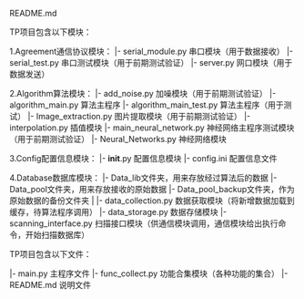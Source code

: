 README.md

TP项目包含以下模块：

1.Agreement通信协议模块：
    |- serial_module.py 串口模块（用于数据接收）
    |- serial_test.py 串口测试模块（用于前期测试验证）
    |- server.py 网口模块（用于数据发送）
    
2.Algorithm算法模块：
    |- add_noise.py 加噪模块（用于前期测试验证）
    |- algorithm_main.py 算法主程序
    |- algorithm_main_test.py 算法主程序（用于测试）
    |- Image_extraction.py 图片提取模块（用于前期测试验证）
    |- interpolation.py 插值模块
    |- main_neural_network.py 神经网络主程序测试模块（用于前期测试验证）
    |- Neural_Networks.py 神经网络模块
    
3.Config配置信息模块：
    |- __init__.py 配置信息模块
    |- config.ini 配置信息文件
    
4.Database数据库模块：
    |- Data_lib文件夹，用来存放经过算法后的数据
    |- Data_pool文件夹，用来存放接收的原始数据
    |- Data_pool_backup文件夹，作为原始数据的备份文件夹
    |
    |- data_collection.py 数据获取模块（将新增数据加载到缓存，待算法程序调用）
    |- data_storage.py 数据存储模块
    |- scanning_interface.py 扫描接口模块（供通信模块调用，通信模块给出执行命令，开始扫描数据库）
    


TP项目包含以下文件：

|- main.py 主程序文件
|- func_collect.py 功能合集模块（各种功能的集合）
|- README.md 说明文件